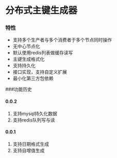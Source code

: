 # 分布式主键生成器

### 特性
- 支持多个生产者与多个消费者于多个节点同时操作
- 无中心节点化
- 默认使用redis列表做缓存读写
- 主键生成格式化
- 支持持久化
- 接口实现，支持自定义扩展
- 最小化第三方包依赖

###功能历史
#### 0.0.2
1. 支持mysql持久化数据
2. 支持redis队列写与读

#### 0.0.1
1. 支持日期格式生成
2. 支持自增值生成